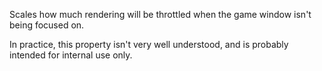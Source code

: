 Scales how much rendering will be throttled when the game window isn't being focused on.

In practice, this property isn't very well understood, and is probably intended for internal use only.